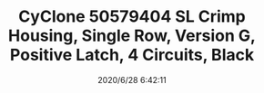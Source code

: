 ﻿---
layout: post 
title: CyClone 50579404 SL Crimp Housing, Single Row, Version G, Positive Latch, 4 Circuits, Black
tags: 50579404
categories: housing-terminal
overview: SL Crimp Housing, Single Row, Version G, Positive Latch, 4 Circuits, Black
part_number: 50579404
thumb_img: static/202006/358-thumb-20200628144422.jpg
small_img: static/202006/358-20200628144422.jpg
date: 2020/6/28 6:42:11
---



